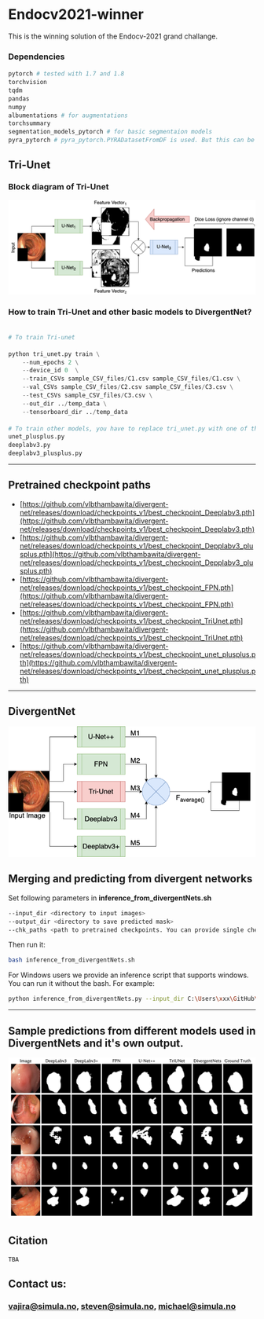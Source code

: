 # Endocv2021-winner
This is the winning solution of the  Endocv-2021 grand challange. 

### Dependencies 

```python
pytorch # tested with 1.7 and 1.8
torchvision 
tqdm
pandas
numpy
albumentations # for augmentations
torchsummary
segmentation_models_pytorch # for basic segmentaion models
pyra_pytorch # pyra_pytorch.PYRADatasetFromDF is used. But this can be replaced with normal pytorch dataset.

```

## Tri-Unet

### Block diagram of Tri-Unet

![TriUnet](images/EndoCV_2021_diagrams-Tri-Unet.png)

### How to train Tri-Unet and other basic models to DivergentNet?

```python

# To train Tri-unet

python tri_unet.py train \
    --num_epochs 2 \
    --device_id 0  \
    --train_CSVs sample_CSV_files/C1.csv sample_CSV_files/C1.csv \
    --val_CSVs sample_CSV_files/C2.csv sample_CSV_files/C3.csv \
    --test_CSVs sample_CSV_files/C3.csv \
    --out_dir ../temp_data \
    --tensorboard_dir ../temp_data  

# To train other models, you have to replace tri_unet.py with one of the follwings:
unet_plusplus.py
deeplabv3.py
deeplabv3_plusplus.py
```
-------
## Pretrained checkpoint paths
- [https://github.com/vlbthambawita/divergent-net/releases/download/checkpoints_v1/best_checkpoint_Deeplabv3.pth](https://github.com/vlbthambawita/divergent-net/releases/download/checkpoints_v1/best_checkpoint_Deeplabv3.pth) 
- [https://github.com/vlbthambawita/divergent-net/releases/download/checkpoints_v1/best_checkpoint_Depplabv3_plusplus.pth](https://github.com/vlbthambawita/divergent-net/releases/download/checkpoints_v1/best_checkpoint_Depplabv3_plusplus.pth)
- [https://github.com/vlbthambawita/divergent-net/releases/download/checkpoints_v1/best_checkpoint_FPN.pth](https://github.com/vlbthambawita/divergent-net/releases/download/checkpoints_v1/best_checkpoint_FPN.pth)
- [https://github.com/vlbthambawita/divergent-net/releases/download/checkpoints_v1/best_checkpoint_TriUnet.pth](https://github.com/vlbthambawita/divergent-net/releases/download/checkpoints_v1/best_checkpoint_TriUnet.pth)
- [https://github.com/vlbthambawita/divergent-net/releases/download/checkpoints_v1/best_checkpoint_unet_plusplus.pth](https://github.com/vlbthambawita/divergent-net/releases/download/checkpoints_v1/best_checkpoint_unet_plusplus.pth)

-------
## DivergentNet
![DivergentNet](images/EndoCV_2021_diagrams_divergentNets.png)


## Merging and predicting from divergent networks

Set following parameters in **inference_from_divergentNets.sh**

```bash
--input_dir <directory to input images>
--output_dir <directory to save predicted mask>
--chk_paths <path to pretrained checkpoints. You can provide single checkpoint path or multiple checkpoint paths. Use a space to seperate multiple checkpoint paths or '\' as the given example paths.>
```

Then run it:
```bash
bash inference_from_divergentNets.sh
```
For Windows users we provide an inference script that supports windows. You can run it without the bash. For example:
```bash
python inference_from_divergentNets.py --input_dir C:\Users\xxx\GitHub\divergent-nets\input --output_dir C:\Users\xxx\GitHub\divergent-nets\output --chk_paths C:\Users\xxx\OneDrive\Dokumente\GitHub\divergent-nets\checkpoints\best_checkpoint_Deeplabv3.pth
```


-----

## Sample predictions from different models used in DivergentNets and it's own output.
![predictions](images/predictions.png)


## Citation
```python
TBA
```

## Contact us:

### [vajira@simula.no](vajira@simula.no), [steven@simula.no](steven@simula.no), [michael@simula.no](michael@simula.no)


